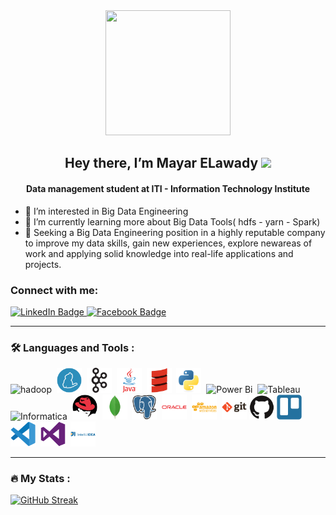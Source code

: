 
<div id="header" align="center">
  <img src="https://media.giphy.com/media/YnS7j9pwnECXLMrI4t/giphy.gif" width="200" height="200" />
</div>

<h2 align="center">
  Hey there, I’m Mayar ELawady
  <img src="https://media.giphy.com/media/hvRJCLFzcasrR4ia7z/giphy.gif" width="30"/>
</h2>
<h4 align="center">
 Data management student at ITI - Information Technology Institute
</h4>


- 👀 I’m interested in Big Data Engineering
- 🌱 I’m currently learning more about Big Data Tools( hdfs - yarn - Spark)
- 💞️ Seeking a Big Data Engineering  position in a highly reputable company to improve my 
data skills, gain new experiences, explore newareas of work and applying solid knowledge into real-life applications and projects.

### Connect with me:
<div id="badges">
  <a href="https://www.linkedin.com/in/mayar-elawady/">
    <img src="https://img.shields.io/badge/LinkedIn-blue?style=for-the-badge&logo=linkedin&logoColor=white" alt="LinkedIn Badge"/>
  </a>

  <a href="https://www.facebook.com/mayar.hany.3158/">
    <img src="https://img.shields.io/badge/Facebook-blue?style=for-the-badge&logo=facebook&logoColor=white" alt="Facebook Badge"/>
  </a>
</div>

---

### :hammer_and_wrench: Languages and Tools :

<div>
  <img src="https://logowik.com/content/uploads/images/hadoop7135.jpg" title="hadoop" alt="hadoop" width="45" height="45"/>&nbsp;
  <img src="https://github.com/devicons/devicon/blob/master/icons/yarn/yarn-original.svg" title="yarn" alt="yarn" width="40" height="40"/>&nbsp;
  <img src="https://github.com/devicons/devicon/blob/master/icons/apachekafka/apachekafka-original.svg" title="Apachekafka" alt="Apachekafka" width="40" height="40"/>&nbsp;
  <img src="https://github.com/devicons/devicon/blob/master/icons/java/java-original-wordmark.svg" title="Java" alt="Java" width="40" height="40"/>&nbsp;
  <img src="https://github.com/devicons/devicon/blob/master/icons/scala/scala-original.svg" title="React" alt="Scala" width="40" height="40"/>&nbsp;
  <img src="https://github.com/devicons/devicon/blob/master/icons/python/python-original.svg" title="Python" alt="Python" width="40" height="40"/>&nbsp;
  <img src="https://encrypted-tbn0.gstatic.com/images?q=tbn:ANd9GcQI6T5NE6oM11k_UcSOw1cxw-UJ6yCNw-FVkBmsY1RAXYt2ZefXrJa3XrTVdKdiHghBeT0&usqp=CAU" title="Power Bi" alt="Power Bi" width="45" height="45"/>&nbsp;
  <img src="https://images.ctfassets.net/76f8cs5bg9si/38ggNE1ggnjPLDGP3fV6Sb/1dd26f4f7dcd5767f0362cee8369ac92/Feature-Photo-Tableau.png?w=2560&q=100" title="Tableau" alt="Tableau" width="45" height="45"/>&nbsp;
    <img src="https://seekvectorlogo.com/wp-content/uploads/2019/11/informatica-vector-logo.png" title="Infromatica" alt="Informatica" width="45" height="45"/>&nbsp;
  <img src="https://github.com/devicons/devicon/blob/master/icons/redhat/redhat-original.svg" title="redhat" alt="redhat" width="40" height="40"/>&nbsp;
  <img src="https://github.com/devicons/devicon/blob/master/icons/mongodb/mongodb-original.svg"  title="mongodb" alt="mongodb" width="40" height="40"/>&nbsp;
  <img src="https://github.com/devicons/devicon/blob/master/icons/postgresql/postgresql-original.svg" title="postgresql" alt="postgresql" width="40" height="40"/>&nbsp;
  <img src="https://github.com/devicons/devicon/blob/master/icons/oracle/oracle-original.svg" title="oracle"  alt="oracle" width="40" height="40"/>&nbsp;
  <img src="https://github.com/devicons/devicon/blob/master/icons/amazonwebservices/amazonwebservices-plain-wordmark.svg" title="AWS" alt="AWS" width="40" height="40"/>&nbsp;
  <img src="https://github.com/devicons/devicon/blob/master/icons/git/git-original-wordmark.svg" title="Git" **alt="Git" width="40" height="40"/>
  <img src="https://github.com/devicons/devicon/blob/master/icons/github/github-original.svg" title="Github" **alt="Github" width="40" height="40"/>
  <img src="https://github.com/devicons/devicon/blob/master/icons/trello/trello-plain.svg" title="trello" alt="trello" width="40" height="40"/>&nbsp;
  <img src="https://github.com/devicons/devicon/blob/master/icons/vscode/vscode-original.svg" title="vscode" alt="vscode" width="40" height="40"/>&nbsp;
  <img src="https://github.com/devicons/devicon/blob/master/icons/visualstudio/visualstudio-plain.svg" title="visualstudio"  alt="visualstudio" width="40" height="40"/>&nbsp;
  <img src="https://github.com/devicons/devicon/blob/master/icons/intellij/intellij-original-wordmark.svg" title="intellij" alt="intellij " width="40" height="40"/>&nbsp;
</div>

---
### :fire: My Stats :
[![GitHub Streak](http://github-readme-streak-stats.herokuapp.com?user=MayarELawady&date_format=M%20j%5B%2C%20Y%5D)](https://git.io/streak-stats)
<!---
MayarELawady/MayarELawady is a ✨ special ✨ repository because its `README.md` (this file) appears on your GitHub profile.
You can click the Preview link to take a look at your changes.
--->
